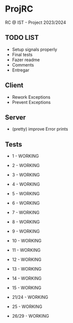 # ProjRC

RC @ IST - Project 2023/2024

## TODO LIST

- Setup signals properly
- Final tests
- Fazer readme
- Comments
- Entregar

## Client

- Rework Exceptions
- Prevent Exceptions

## Server

- (pretty) improve Error prints

## Tests

- 1 - WORKING
- 2 - WORKING
- 3 - WORKING
- 4 - WORKING
- 5 - WORKING
- 6 - WORKING
- 7 - WORKING
- 8 - WORKING
- 9 - WORKING
- 10 - WORKING
- 11 - WORKING
- 12 - WORKING
- 13 - WORKING
- 14 - WORKING
- 15 - WORKING

- 21/24 - WORKING
- 25 - WORKING
- 26/29 - WORKING
